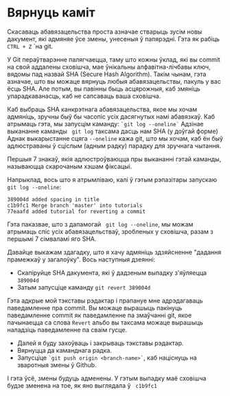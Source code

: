 # Вярнуць каміт

Скасаваць абавязацельства проста азначае стварыць зусім новы дакумент, які адмяняе ўсе
змены, унесеныя ў папярэдні. Гэта як рабіць `CTRL + Z` `на git.

У Git пераўтварэнне палягчаецца, таму што кожны ўклад, які вы commit на свой аддалены сховішча, мае ўнікальны алфавітна-лічбавы ключ, вядомы пад назвай SHA (Secure Hash Algorithm).
Такім чынам, гэта азначае, што вы можаце вярнуць любыя абавязацельствы, пакуль у вас ёсць SHA.
Але потым, вы павінны быць асцярожныя, каб змяніць упарадкаванасць, каб не сапсаваць ваша сховішча.

Каб выбраць SHA канкрэтнага абавязацельства, якое мы хочам адмяніць, зручны быў бы часопіс усіх дасягнутых намі абавязкаў.
Каб атрымаць гэта, мы запусцім каманду:
`` `git log --oneline` ``
Адзінае выкананне каманды ` git log` таксама дасць нам SHA (у доўгай форме)
Аднак выкарыстанне сцяга `--oneline` кажа git, што мы хочам, каб ён быў адлюстраваны ў сціслым (адным радку) парадку для зручнага чытання.

Першыя 7 знакаў, якія адлюстроўваюцца пры выкананні гэтай каманды, называюцца скарочаным хэшам фіксацыі.

Напрыклад, вось што я атрымліваю, калі ў гэтым рэпазітары запускаю `git log --oneline`:

```
389004d added spacing in title
c1b9fc1 Merge branch 'master' into tutorials
77eaafd added tutorial for reverting a commit
```

Гэта паказвае, што з дапамогай ` git log --oneline`, мы можам атрымаць спіс усіх абавязацельстваў, зробленых у сховішча, разам з першымі 7 сімваламі яго SHA.

Давайце выкажам здагадку, што я хачу адмяніць здзяйсненне "дадання прамежкаў у загалоўку". Вось наступныя дзеянні:

- Скапіруйце SHA дакумента, які ў дадзеным выпадку з'яўляецца `389004d`
- Затым запусціце каманду `git revert 389004d`

Гэта адкрые мой тэкставы рэдактар і прапануе мне адрэдагаваць паведамленне пра commit.
Вы можаце вырашыць пакінуць паведамленне commit як паведамленне па змаўчанні git, якое пачынаецца са слова `Revert`
альбо вы таксама можаце вырашыць наладзіць паведамленне па сваім гусце.

- Далей я буду захоўваць і закрываць тэкставы рэдактар.
- Вярнуцца да каманднага радка.
- Запусціце `` `git push origin <branch-name>` ``, каб націснуць на зваротныя змены ў Github.

І гэта ўсё, змены будуць адменены. У гэтым выпадку маё сховішча будзе зменена на тое, як яно выглядала ў ` c1b9fc1`
